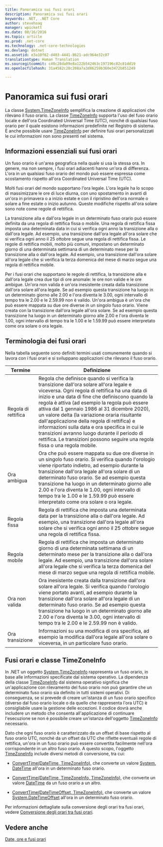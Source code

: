 ```yaml
---
title: Panoramica sui fusi orari
description: Panoramica sui fusi orari
keywords: .NET, .NET Core
author: stevehoag
manager: wpickett
ms.date: 08/16/2016
ms.topic: article
ms.prod: .net-core
ms.technology: .net-core-technologies
ms.devlang: dotnet
ms.assetid: e3a10f62-d403-4441-8621-adc964e32c07
translationtype: Human Translation
ms.sourcegitcommit: c40c28da09e8a122b542463c197196c82c81dd19
ms.openlocfilehash: 31a4582c28c208a7a3d86259b360e3472b851249

---
```


# <a name="time-zone-overview"></a>Panoramica sui fusi orari

La classe [System.TimeZoneInfo](xref:System.TimeZoneInfo) semplifica la creazione di applicazioni che rilevano il fuso orario. La classe [TimeZoneInfo](xref:System.TimeZoneInfo) supporta l'uso del fuso orario locale e dell'ora Coordinated Universal Time (UTC), nonché di qualsiasi fuso orario per il quale esistono informazioni predefinite nel Registro di sistema. È anche possibile usare [TimeZoneInfo](xref:System.TimeZoneInfo) per definire fusi orari personalizzati le cui informazioni non sono presenti nel sistema.

## <a name="time-zone-essentials"></a>Informazioni essenziali sui fusi orari

Un fuso orario è un'area geografica nella quale si usa la stessa ora. In genere, ma non sempre, i fusi orari adiacenti hanno un'ora di differenza. L'ora in un qualsiasi fuso orario del mondo può essere espressa come scostamento rispetto all'ora Coordinated Universal Time (UTC).

Molti fusi orari del mondo supportano l'ora legale. L'ora legale ha lo scopo di massimizzare le ore di luce diurna, con uno spostamento in avanti di un'ora in primavera o a inizio estate e con il ripristino dell'ora normale o solare a fine estate o inizio autunno. Queste modifiche rispetto all'ora solare sono note come regole di rettifica.

La transizione alla e dall'ora legale in un determinato fuso orario può essere definita da una regola di rettifica fissa o mobile. Una regola di rettifica fissa imposta una determinata data in cui si verifica ogni anno la transizione alla o dall'ora legale. Ad esempio, una transizione dall'ora legale all'ora solare che si verifica ogni anno il 25 ottobre segue una regola di rettifica fissa. Le regole di rettifica mobili, molto più comuni, impostano un determinato giorno di una determinata settimana di un determinato mese per la transizione alla o dall'ora legale. Ad esempio, una transizione dall'ora solare all'ora legale che si verifica la terza domenica del mese di marzo segue una regola di rettifica mobile.

Per i fusi orari che supportano le regole di rettifica, la transizione alla e dall'ora legale crea due tipi di ore anomale: le ore non valide e le ore ambigue. Un'ora non valida è un'ora inesistente creata dalla transizione dall'ora solare all'ora legale. Se ad esempio questa transizione ha luogo in un determinato giorno alle 2.00 e l'ora diventa le 3.00, ogni intervallo di tempo tra le 2.00 e le 2.59.99 non è valido. Un'ora ambigua è un'ora che può essere mappata su due ore diverse in un singolo fuso orario. Viene creata con la transizione dall'ora legale all'ora solare. Se ad esempio questa transizione ha luogo in un determinato giorno alle 2.00 e l'ora diventa le 1.00, ogni intervallo di tempo tra le 1.00 e le 1.59.99 può essere interpretato come ora solare o ora legale. 

## <a name="time-zone-terminology"></a>Terminologia dei fusi orari

Nella tabella seguente sono definiti termini usati comunemente quando si lavora con i fusi orari e si sviluppano applicazioni che rilevano il fuso orario.

Termine | Definizione
---- | ----------
Regola di rettifica | Regola che definisce quando si verifica la transizione dall'ora solare all'ora legale e viceversa. Ogni regola di rettifica ha una data di inizio e una data di fine che definiscono quando la regola è attiva (ad esempio la regola può essere attiva dal 1 gennaio 1986 al 31 dicembre 2020), un valore delta (la variazione oraria risultante dall'applicazione della regola di rettifica) e informazioni sulla data e ora specifica in cui le transizioni avranno luogo durante il periodo di rettifica. Le transizioni possono seguire una regola fissa o una regola mobile.
Ora ambigua | Ora che può essere mappata su due ore diverse in un singolo fuso orario. Si verifica quando l'orologio viene riportato indietro, ad esempio durante la transizione dall'ora legale all'ora solare di un determinato fuso orario. Se ad esempio questa transizione ha luogo in un determinato giorno alle 2.00 e l'ora diventa le 1.00, ogni intervallo di tempo tra le 1.00 e le 1.59.99 può essere interpretato come ora solare o ora legale. 
Regola fissa | Regola di rettifica che imposta una determinata data per la transizione alla o dall'ora legale. Ad esempio, una transizione dall'ora legale all'ora solare che si verifica ogni anno il 25 ottobre segue una regola di rettifica fissa.
Regola mobile | Regola di rettifica che imposta un determinato giorno di una determinata settimana di un determinato mese per la transizione alla o dall'ora legale. Ad esempio, una transizione dall'ora solare all'ora legale che si verifica la terza domenica del mese di marzo segue una regola di rettifica mobile.
Ora non valida | Ora inesistente creata dalla transizione dall'ora solare all'ora legale. Si verifica quando l'orologio viene portato avanti, ad esempio durante la transizione dall'ora solare all'ora legale di un determinato fuso orario. Se ad esempio questa transizione ha luogo in un determinato giorno alle 2.00 e l'ora diventa le 3.00, ogni intervallo di tempo tra le 2.00 e le 2.59.99 non è valido.
Ora transizione | Informazioni su una modifica di ora specifica, ad esempio la modifica dall'ora legale all'ora solare o viceversa, in un particolare fuso orario.

## <a name="time-zones-and-the-timezoneinfo-class"></a>Fusi orari e classe TimeZoneInfo

In .NET un oggetto [System.TimeZoneInfo](xref:System.TimeZoneInfo) rappresenta un fuso orario, in base alle informazioni specificate dal sistema operativo. La dipendenza della classe [TimeZoneInfo](xref:System.TimeZoneInfo) dal sistema operativo significa che un'applicazione con rilevamento del fuso orario non può garantire che un determinato fuso orario sia definito in tutti sistemi operativi. Di conseguenza, se si prevede di creare un'istanza di un fuso orario specifico (diverso dal fuso orario locale o da quello che rappresenta l'ora UTC) è consigliabile usare la gestione delle eccezioni. Il codice dovrà anche includere un metodo che consenta all'applicazione di continuare l'esecuzione se non è possibile creare un'istanza dell'oggetto [TimeZoneInfo](xref:System.TimeZoneInfo) necessario.

Dato che ogni fuso orario è caratterizzato da un offset di base rispetto al fuso orario UTC, nonché da un offset da UTC che riflette eventuali regole di rettifica, un'ora in un fuso orario può essere convertita facilmente nell'ora corrispondente in un altro fuso orario. A questo scopo, l'oggetto [TimeZoneInfo](xref:System.TimeZoneInfo) include diversi metodi di conversione, tra cui:

* [ConvertTime(DateTime, TimeZoneInfo)](xref:System.TimeZoneInfo.ConvertTime(System.DateTime,System.TimeZoneInfo)), che converte un valore [System. DateTime](xref:System.DateTime) all'ora in un determinato fuso orario.

* [ConvertTime(DateTime, TimeZoneInfo, TimeZoneInfo)](xref:System.TimeZoneInfo.ConvertTime(System.DateTime,System.TimeZoneInfo,System.TimeZoneInfo)), che converte un valore [DateTime](xref:System.DateTime) da un fuso orario a un altro.

* [ConvertTime(DateTimeOffset, TimeZoneInfo)](xref:System.TimeZoneInfo.ConvertTime(System.DateTimeOffset,System.TimeZoneInfo)), che converte un valore [System.DateTimeOffset](xref:System.DateTimeOffset) all'ora in un determinato fuso orario. 

Per informazioni dettagliate sulla conversione degli orari tra fusi orari, vedere [Conversione degli orari tra fusi orari](converting-between-time-zones.md).

## <a name="see-also"></a>Vedere anche

[Date, ore e fusi orari](index.md)


<!--HONumber=Nov16_HO1-->


